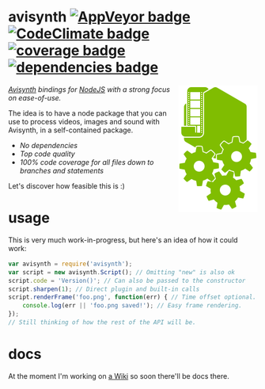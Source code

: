 avisynth [![AppVeyor badge][appveyor-badge]][appveyor-link] [![CodeClimate badge][codeclimate-badge]][codeclimate-link] [![coverage badge][coverage-badge]][codeclimate-link] [![dependencies badge][dependencies-badge]][dependencies-link]
========

<img align="right" width="160" height="256" src="logo.png">

*[Avisynth] bindings for [NodeJS] with a strong focus on ease-of-use.*

The idea is to have a node package that you can use to process videos, images and sound with Avisynth, in a self-contained package.

* *No dependencies*
* *Top code quality*
* *100% code coverage for all files down to branches and statements*

Let's discover how feasible this is :)

usage
=====

This is very much work-in-progress, but here's an idea of how it could work:

```js
var avisynth = require('avisynth');
var script = new avisynth.Script(); // Omitting "new" is also ok
script.code = 'Version()'; // Can also be passed to the constructor
script.sharpen(1); // Direct plugin and built-in calls
script.renderFrame('foo.png', function(err) { // Time offset optional.
    console.log(err || 'foo.png saved!'); // Easy frame rendering.
});
// Still thinking of how the rest of the API will be.
```

docs
====

At the moment I'm working on [a Wiki][wiki] so soon there'll be docs there.

[Avisynth]:           http://avisynth.nl/
[NodeJS]:             http://nodejs.org/
[travis-badge]:       http://img.shields.io/travis/CamiloMM/avisynth.svg?style=flat
[travis-link]:        https://travis-ci.org/CamiloMM/avisynth
[appveyor-badge]:     https://img.shields.io/appveyor/ci/camilomm/avisynth.svg?style=flat
[appveyor-link]:      https://ci.appveyor.com/project/CamiloMM/avisynth
[codeclimate-badge]:  http://img.shields.io/codeclimate/github/CamiloMM/avisynth.svg?style=flat
[codeclimate-link]:   https://codeclimate.com/github/CamiloMM/avisynth
[coverage-badge]:     http://img.shields.io/codeclimate/coverage/github/CamiloMM/avisynth.svg?style=flat
[dependencies-badge]: https://david-dm.org/CamiloMM/avisynth.svg?style=flat
[dependencies-link]:  https://david-dm.org/CamiloMM/avisynth
[wiki]:               https://github.com/CamiloMM/avisynth/wiki
